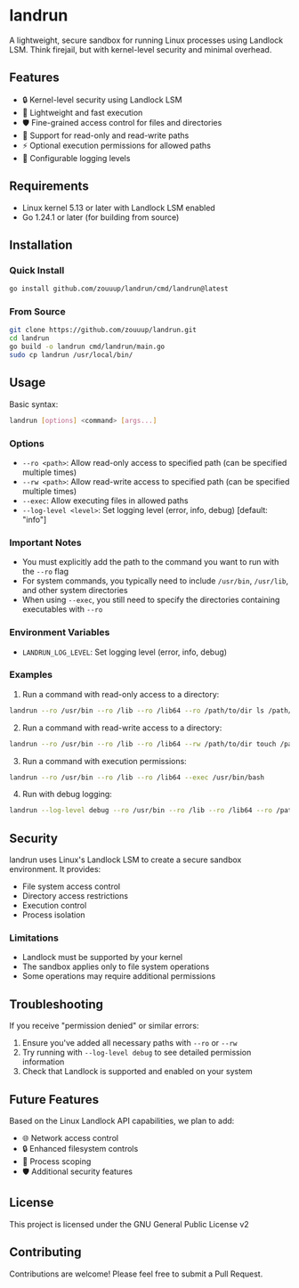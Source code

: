 # landrun

A lightweight, secure sandbox for running Linux processes using Landlock LSM. Think firejail, but with kernel-level security and minimal overhead.

## Features

- 🔒 Kernel-level security using Landlock LSM
- 🚀 Lightweight and fast execution
- 🛡️ Fine-grained access control for files and directories
- 🔄 Support for read-only and read-write paths
- ⚡ Optional execution permissions for allowed paths
- 📝 Configurable logging levels

## Requirements

- Linux kernel 5.13 or later with Landlock LSM enabled
- Go 1.24.1 or later (for building from source)

## Installation

### Quick Install

```bash
go install github.com/zouuup/landrun/cmd/landrun@latest
```

### From Source

```bash
git clone https://github.com/zouuup/landrun.git
cd landrun
go build -o landrun cmd/landrun/main.go
sudo cp landrun /usr/local/bin/
```

## Usage

Basic syntax:

```bash
landrun [options] <command> [args...]
```

### Options

- `--ro <path>`: Allow read-only access to specified path (can be specified multiple times)
- `--rw <path>`: Allow read-write access to specified path (can be specified multiple times)
- `--exec`: Allow executing files in allowed paths
- `--log-level <level>`: Set logging level (error, info, debug) [default: "info"]

### Important Notes

- You must explicitly add the path to the command you want to run with the `--ro` flag
- For system commands, you typically need to include `/usr/bin`, `/usr/lib`, and other system directories
- When using `--exec`, you still need to specify the directories containing executables with `--ro`

### Environment Variables

- `LANDRUN_LOG_LEVEL`: Set logging level (error, info, debug)

### Examples

1. Run a command with read-only access to a directory:

```bash
landrun --ro /usr/bin --ro /lib --ro /lib64 --ro /path/to/dir ls /path/to/dir
```

2. Run a command with read-write access to a directory:

```bash
landrun --ro /usr/bin --ro /lib --ro /lib64 --rw /path/to/dir touch /path/to/dir/newfile
```

3. Run a command with execution permissions:

```bash
landrun --ro /usr/bin --ro /lib --ro /lib64 --exec /usr/bin/bash
```

4. Run with debug logging:

```bash
landrun --log-level debug --ro /usr/bin --ro /lib --ro /lib64 --ro /path/to/dir ls
```

## Security

landrun uses Linux's Landlock LSM to create a secure sandbox environment. It provides:

- File system access control
- Directory access restrictions
- Execution control
- Process isolation

### Limitations

- Landlock must be supported by your kernel
- The sandbox applies only to file system operations
- Some operations may require additional permissions

## Troubleshooting

If you receive "permission denied" or similar errors:

1. Ensure you've added all necessary paths with `--ro` or `--rw`
2. Try running with `--log-level debug` to see detailed permission information
3. Check that Landlock is supported and enabled on your system

## Future Features

Based on the Linux Landlock API capabilities, we plan to add:

- 🌐 Network access control
- 🔒 Enhanced filesystem controls
- 🔄 Process scoping
- 🛡️ Additional security features

## License

This project is licensed under the GNU General Public License v2

## Contributing

Contributions are welcome! Please feel free to submit a Pull Request.
